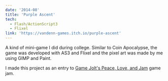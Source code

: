 ```yaml
---
date: '2014-08'
title: 'Purple Ascent'
tech:
  - Flash/ActionScript3
  - Flixel
link: 'https://vandenn-games.itch.io/purple-ascent'
---
```


A kind of mini-game I did during college. Similar to Coin Apocalypse, the game was developed with AS3 and Flixel and the pixel art was made by me using GIMP and Paint.

I made this project as an entry to [Game Jolt's Peace, Love, and Jam](http://jams.gamejolt.io/peaceloveandjam/games) game jam.
